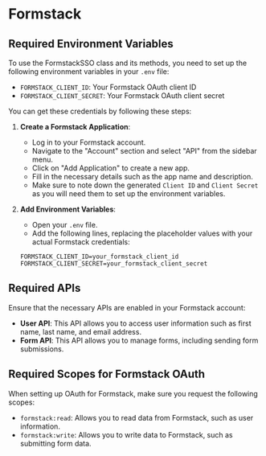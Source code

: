 # Formstack

## Required Environment Variables

To use the FormstackSSO class and its methods, you need to set up the following environment variables in your `.env` file:

- `FORMSTACK_CLIENT_ID`: Your Formstack OAuth client ID
- `FORMSTACK_CLIENT_SECRET`: Your Formstack OAuth client secret

You can get these credentials by following these steps:

1. **Create a Formstack Application**:
    - Log in to your Formstack account.
    - Navigate to the "Account" section and select "API" from the sidebar menu.
    - Click on "Add Application" to create a new app.
    - Fill in the necessary details such as the app name and description.
    - Make sure to note down the generated `Client ID` and `Client Secret` as you will need them to set up the environment variables.

2. **Add Environment Variables**:
    - Open your `.env` file.
    - Add the following lines, replacing the placeholder values with your actual Formstack credentials:

    ```plaintext
    FORMSTACK_CLIENT_ID=your_formstack_client_id
    FORMSTACK_CLIENT_SECRET=your_formstack_client_secret
    ```

## Required APIs

Ensure that the necessary APIs are enabled in your Formstack account:

- **User API**: This API allows you to access user information such as first name, last name, and email address.
- **Form API**: This API allows you to manage forms, including sending form submissions.

## Required Scopes for Formstack OAuth

When setting up OAuth for Formstack, make sure you request the following scopes:

- `formstack:read`: Allows you to read data from Formstack, such as user information.
- `formstack:write`: Allows you to write data to Formstack, such as submitting form data.
